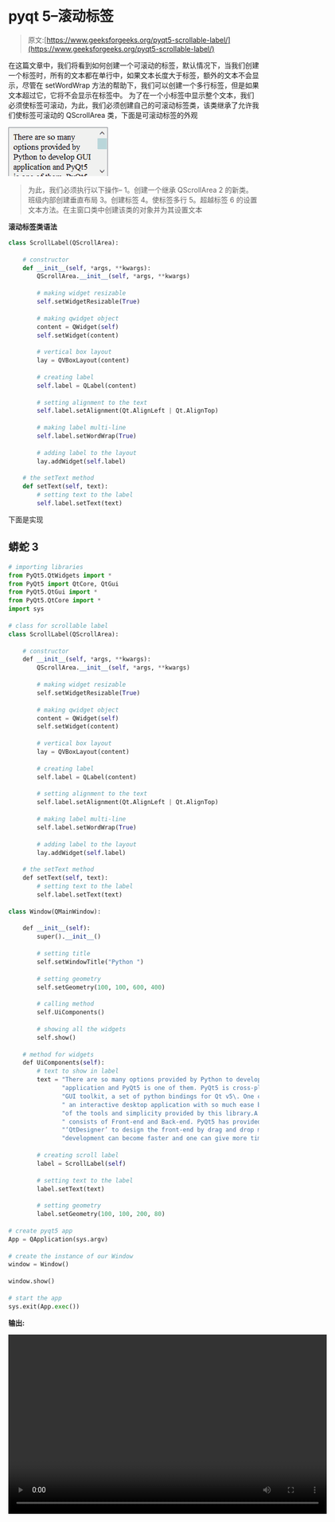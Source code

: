 # pyqt 5–滚动标签

> 原文:[https://www.geeksforgeeks.org/pyqt5-scrollable-label/](https://www.geeksforgeeks.org/pyqt5-scrollable-label/)

在这篇文章中，我们将看到如何创建一个可滚动的标签，默认情况下，当我们创建一个标签时，所有的文本都在单行中，如果文本长度大于标签，额外的文本不会显示，尽管在 setWordWrap 方法的帮助下，我们可以创建一个多行标签，但是如果文本超过它，它将不会显示在标签中。
为了在一个小标签中显示整个文本，我们必须使标签可滚动，为此，我们必须创建自己的可滚动标签类，该类继承了允许我们使标签可滚动的 QScrollArea 类，下面是可滚动标签的外观

![](img/fc6c003208c71efe7c971f0a7dc57dbc.png)

> 为此，我们必须执行以下操作–
> 1。创建一个继承 QScrollArea
> 2 的新类。班级内部创建垂直布局
> 3。创建标签
> 4。使标签多行
> 5。超越标签
> 6 的设置文本方法。在主窗口类中创建该类的对象并为其设置文本

**滚动标签类语法**

```py
class ScrollLabel(QScrollArea):

    # constructor
    def __init__(self, *args, **kwargs):
        QScrollArea.__init__(self, *args, **kwargs)

        # making widget resizable
        self.setWidgetResizable(True)

        # making qwidget object
        content = QWidget(self)
        self.setWidget(content)

        # vertical box layout
        lay = QVBoxLayout(content)

        # creating label
        self.label = QLabel(content)

        # setting alignment to the text
        self.label.setAlignment(Qt.AlignLeft | Qt.AlignTop)

        # making label multi-line
        self.label.setWordWrap(True)

        # adding label to the layout
        lay.addWidget(self.label)

    # the setText method
    def setText(self, text):
        # setting text to the label
        self.label.setText(text)
```

下面是实现

## 蟒蛇 3

```py
# importing libraries
from PyQt5.QtWidgets import *
from PyQt5 import QtCore, QtGui
from PyQt5.QtGui import *
from PyQt5.QtCore import *
import sys

# class for scrollable label
class ScrollLabel(QScrollArea):

    # constructor
    def __init__(self, *args, **kwargs):
        QScrollArea.__init__(self, *args, **kwargs)

        # making widget resizable
        self.setWidgetResizable(True)

        # making qwidget object
        content = QWidget(self)
        self.setWidget(content)

        # vertical box layout
        lay = QVBoxLayout(content)

        # creating label
        self.label = QLabel(content)

        # setting alignment to the text
        self.label.setAlignment(Qt.AlignLeft | Qt.AlignTop)

        # making label multi-line
        self.label.setWordWrap(True)

        # adding label to the layout
        lay.addWidget(self.label)

    # the setText method
    def setText(self, text):
        # setting text to the label
        self.label.setText(text)

class Window(QMainWindow):

    def __init__(self):
        super().__init__()

        # setting title
        self.setWindowTitle("Python ")

        # setting geometry
        self.setGeometry(100, 100, 600, 400)

        # calling method
        self.UiComponents()

        # showing all the widgets
        self.show()

    # method for widgets
    def UiComponents(self):
        # text to show in label
        text = "There are so many options provided by Python to develop GUI " \
               "application and PyQt5 is one of them. PyQt5 is cross-platform " \
               "GUI toolkit, a set of python bindings for Qt v5\. One can develop" \
               " an interactive desktop application with so much ease because " \
               "of the tools and simplicity provided by this library.A GUI application" \
               " consists of Front-end and Back-end. PyQt5 has provided a tool called " \
               "‘QtDesigner’ to design the front-end by drag and drop method so that " \
               "development can become faster and one can give more time on back-end stuff. "

        # creating scroll label
        label = ScrollLabel(self)

        # setting text to the label
        label.setText(text)

        # setting geometry
        label.setGeometry(100, 100, 200, 80)

# create pyqt5 app
App = QApplication(sys.argv)

# create the instance of our Window
window = Window()

window.show()

# start the app
sys.exit(App.exec())
```

**输出:**

<video class="wp-video-shortcode" id="video-404521-1" width="640" height="360" preload="metadata" controls=""><source type="video/mp4" src="https://media.geeksforgeeks.org/wp-content/uploads/20200428020903/Python-28-04-2020-02_08_26.mp4?_=1">[https://media.geeksforgeeks.org/wp-content/uploads/20200428020903/Python-28-04-2020-02_08_26.mp4](https://media.geeksforgeeks.org/wp-content/uploads/20200428020903/Python-28-04-2020-02_08_26.mp4)</video>